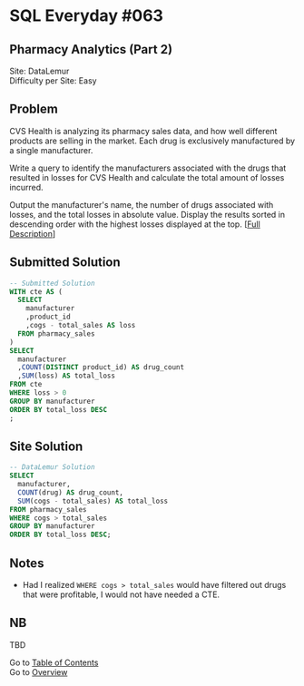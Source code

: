 # SQL Everyday \#063

## Pharmacy Analytics (Part 2)

Site: DataLemur\
Difficulty per Site: Easy

## Problem

CVS Health is analyzing its pharmacy sales data, and how well different products are selling in the market. Each drug is exclusively manufactured by a single manufacturer.

Write a query to identify the manufacturers associated with the drugs that resulted in losses for CVS Health and calculate the total amount of losses incurred.

Output the manufacturer's name, the number of drugs associated with losses, and the total losses in absolute value. Display the results sorted in descending order with the highest losses displayed at the top. [[Full Description](https://datalemur.com/questions/non-profitable-drugs)]

## Submitted Solution

```sql
-- Submitted Solution
WITH cte AS (
  SELECT 
    manufacturer
    ,product_id
    ,cogs - total_sales AS loss
  FROM pharmacy_sales
)
SELECT
  manufacturer
  ,COUNT(DISTINCT product_id) AS drug_count
  ,SUM(loss) AS total_loss
FROM cte
WHERE loss > 0
GROUP BY manufacturer
ORDER BY total_loss DESC
;
```

## Site Solution

```sql
-- DataLemur Solution 
SELECT
  manufacturer,
  COUNT(drug) AS drug_count, 
  SUM(cogs - total_sales) AS total_loss
FROM pharmacy_sales
WHERE cogs > total_sales
GROUP BY manufacturer
ORDER BY total_loss DESC;
```

## Notes

* Had I realized `WHERE cogs > total_sales` would have filtered out drugs that were profitable, I would not have needed a CTE.

## NB

TBD

Go to [Table of Contents](/README.md#contents)\
Go to [Overview](/README.md)
